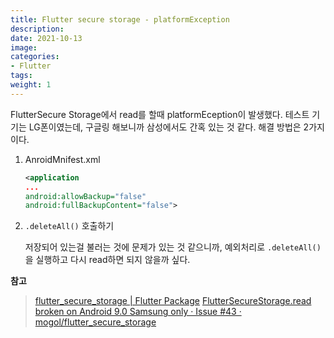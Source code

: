```yaml
---
title: Flutter secure storage - platformException
description: 
date: 2021-10-13
image: 
categories:
- Flutter
tags:
weight: 1
---
```


FlutterSecure Storage에서 read를 할때 platformEception이 발생했다. 테스트 기기는 LG폰이였는데, 구글링 해보니까 삼성에서도 간혹 있는 것 같다. 해결 방법은 2가지이다.

1. AnroidMnifest.xml
    
    ```xml
    <application
    ...
    android:allowBackup="false"
    android:fullBackupContent="false">
    ```
2. `.deleteAll()` 호출하기
    
    저장되어 있는걸 불러는 것에 문제가 있는 것 같으니까, 예외처리로 `.deleteAll()`을 실행하고 다시 read하면 되지 않을까 싶다.
    
**참고**
> 
> [flutter_secure_storage | Flutter Package](https://pub.dev/packages/flutter_secure_storage)
> [FlutterSecureStorage.read broken on Android 9.0 Samsung only · Issue #43 · mogol/flutter_secure_storage](https://github.com/mogol/flutter_secure_storage/issues/43)
>